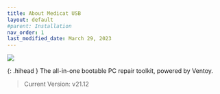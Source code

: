 ```yaml
---
title: About Medicat USB
layout: default
#parent: Installation
nav_order: 1
last_modified_date: March 29, 2023
---
```


![](../../assets/images/medicat_usb.png)

{: .hihead }
The all-in-one bootable PC repair toolkit, powered by Ventoy.

> Current Version: v21.12

